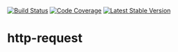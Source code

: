 [![Build Status](https://travis-ci.org/robert-horvath/http-request.svg?branch=master)](https://travis-ci.org/robert-horvath/http-request)
[![Code Coverage](https://codecov.io/gh/robert-horvath/http-request/branch/master/graph/badge.svg)](https://codecov.io/gh/robert-horvath/http-request)
[![Latest Stable Version](https://img.shields.io/packagist/v/robert/http-request.svg)](https://packagist.org/packages/robert/http-request)
# http-request
